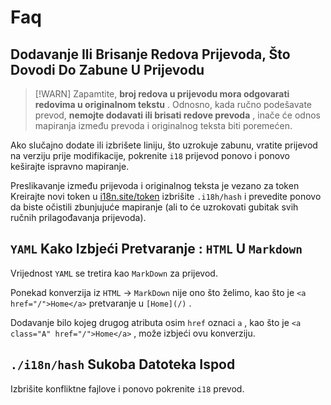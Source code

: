 # Faq

## Dodavanje Ili Brisanje Redova Prijevoda, Što Dovodi Do Zabune U Prijevodu

> [!WARN]
> Zapamtite, **broj redova u prijevodu mora odgovarati redovima u originalnom tekstu** .
> Odnosno, kada ručno podešavate prevod, **nemojte dodavati ili brisati redove prevoda** , inače će odnos mapiranja između prevoda i originalnog teksta biti poremećen.

Ako slučajno dodate ili izbrišete liniju, što uzrokuje zabunu, vratite prijevod na verziju prije modifikacije, pokrenite `i18` prijevod ponovo i ponovo keširajte ispravno mapiranje.

Preslikavanje između prijevoda i originalnog teksta je vezano za token Kreirajte novi token u [i18n.site/token](//i18n.site/token) izbrišite `.i18h/hash` i prevedite ponovo da biste očistili zbunjujuće mapiranje (ali to će uzrokovati gubitak svih ručnih prilagođavanja prijevoda).

## `YAML` Kako Izbjeći Pretvaranje : `HTML` U `Markdown`

Vrijednost `YAML` se tretira kao `MarkDown` za prijevod.

Ponekad konverzija iz `HTML` → `MarkDown` nije ono što želimo, kao što je `<a href="/">Home</a>` pretvaranje u `[Home](/)` .

Dodavanje bilo kojeg drugog atributa osim `href` oznaci `a` , kao što je `<a class="A" href="/">Home</a>` , može izbjeći ovu konverziju.

## `./i18n/hash` Sukoba Datoteka Ispod

Izbrišite konfliktne fajlove i ponovo pokrenite `i18` prevod.